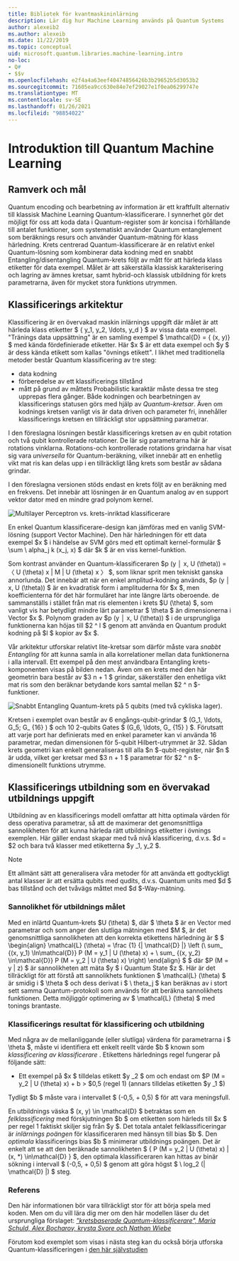 ```yaml
---
title: Bibliotek för kvantmaskininlärning
description: Lär dig hur Machine Learning används på Quantum Systems
author: alexeib2
ms.author: alexeib
ms.date: 11/22/2019
ms.topic: conceptual
uid: microsoft.quantum.libraries.machine-learning.intro
no-loc:
- Q#
- $$v
ms.openlocfilehash: e2f4a4a63eef40474856426b3b29652b5d3053b2
ms.sourcegitcommit: 71605ea9cc630e84e7ef29027e1f0ea06299747e
ms.translationtype: MT
ms.contentlocale: sv-SE
ms.lasthandoff: 01/26/2021
ms.locfileid: "98854022"
---
```

# <a name="introduction-to-quantum-machine-learning"></a>Introduktion till Quantum Machine Learning

## <a name="framework-and-goals"></a>Ramverk och mål

Quantum encoding och bearbetning av information är ett kraftfullt alternativ till klassisk Machine Learning Quantum-klassificerare. I synnerhet gör det möjligt för oss att koda data i Quantum-register som är koncisa i förhållande till antalet funktioner, som systematiskt använder Quantum entanglement som beräknings resurs och använder Quantum-mätning för klass härledning.
Krets centrerad Quantum-klassificerare är en relativt enkel Quantum-lösning som kombinerar data kodning med en snabbt Entangling/disentangling Quantum-krets följt av mått för att härleda klass etiketter för data exempel.
Målet är att säkerställa klassisk karakterisering och lagring av ämnes kretsar, samt hybrid-och klassisk utbildning för krets parametrarna, även för mycket stora funktions utrymmen.

## <a name="classifier-architecture"></a>Klassificerings arkitektur

Klassificering är en övervakad maskin inlärnings uppgift där målet är att härleda klass etiketter $ \{ y_1, y_2, \ldots, y_d \} $ av vissa data exempel. "Tränings data uppsättning" är en samling exempel $ \mathcal{D} = \{ (x, y)} $ med kända fördefinierade etiketter. Här $x $ är ett data exempel och $y $ är dess kända etikett som kallas "övnings etikett".
I likhet med traditionella metoder består Quantum klassificering av tre steg:
- data kodning
- förberedelse av ett klassificerings tillstånd
- mått på grund av måttets Probabilistic karaktär måste dessa tre steg upprepas flera gånger. Både kodningen och bearbetningen av klassificerings statusen görs med hjälp av *Quantum-kretsar*. Även om kodnings kretsen vanligt vis är data driven och parameter fri, innehåller klassificerings kretsen en tillräckligt stor uppsättning parametrar. 

I den föreslagna lösningen består klassificerings kretsen av en qubit rotation och två qubit kontrollerade rotationer. De lär sig parametrarna här är rotations vinklarna. Rotations-och kontrollerade rotations grindarna har visat sig vara *universella* för Quantum-beräkning, vilket innebär att en enhetlig vikt mat ris kan delas upp i en tillräckligt lång krets som består av sådana grindar.

I den föreslagna versionen stöds endast en krets följt av en beräkning med en frekvens.
Det innebär att lösningen är en Quantum analog av en support vektor dator med en mindre grad polynom kernel.

![Multilayer Perceptron vs. krets-inriktad klassificerare](~/media/DLvsQCC.png)

En enkel Quantum klassificerare-design kan jämföras med en vanlig SVM-lösning (support Vector Machine). Den här härledningen för ett data exempel $x $ i händelse av SVM görs med ett optimalt kernel-formulär $ \sum \ alpha_j k (x_j, x) $ där $k $ är en viss kernel-funktion.

Som kontrast använder en Quantum-klassificeraren $p (y │ x, U (\theta)) = 〈 U (\theta) x | M | U (\theta) x 〉 $, som liknar sprit men tekniskt ganska annorlunda. Det innebär att när en enkel amplitud-kodning används, $p (y │ x, U (\theta)) $ är en kvadratisk form i amplituderna för $x $, men koefficienterna för det här formuläret har inte längre lärts oberoende. de sammanställs i stället från mat ris elementen i krets $U (\theta) $, som vanligt vis har betydligt mindre lärt parametrar $ \theta $ än dimensionerna i Vector $x $. Polynom graden av $p (y │ x, U (\theta)) $ i de ursprungliga funktionerna kan höjas till $2 ^ l $ genom att använda en Quantum produkt kodning på $l $ kopior av $x $.

Vår arkitektur utforskar relativt lite-kretsar som därför måste vara *snabbt Entangling* för att kunna samla in alla korrelationer mellan data funktionerna i alla intervall. Ett exempel på den mest användbara Entangling krets-komponenten visas på bilden nedan. Även om en krets med den här geometrin bara består av $3 n + 1 $ grindar, säkerställer den enhetliga vikt mat ris som den beräknar betydande kors samtal mellan $2 ^ n $-funktioner.

![Snabbt Entangling Quantum-krets på 5 qubits (med två cykliska lager).](~/media/5-qubit-qccc.png)

Kretsen i exemplet ovan består av 6 engångs-qubit-grindar $ (G_1, \ldots, G_5; G_ {16} ) $ och 10 2-qubits Gates $ (G_6, \ldots, G_ {15} ) $. Förutsatt att varje port har definierats med en enkel parameter kan vi använda 16 parametrar, medan dimensionen för 5-qubit Hilbert-utrymmet är 32. Sådan krets geometri kan enkelt generaliseras till alla $n $-qubit-register, när $n $ är udda, vilket ger kretsar med $3 n + 1 $ parametrar för $2 ^ n $-dimensionellt funktions utrymme.

## <a name="classifier-training-as-a-supervised-learning-task"></a>Klassificerings utbildning som en övervakad utbildnings uppgift

Utbildning av en klassificerings modell omfattar att hitta optimala värden för dess operativa parametrar, så att de maximerar det genomsnittliga sannolikheten för att kunna härleda rätt utbildnings etiketter i övnings exemplen.
Här gäller endast skapar med två nivå klassificering, d.v.s. $d = $2 och bara två klasser med etiketterna $y _1, y_2 $.

> [!NOTE]
> Ett allmänt sätt att generalisera våra metoder för att använda ett godtyckligt antal klasser är att ersätta qubits med qudits, d.v.s. Quantum units med $d $ bas tillstånd och det tvåvägs måttet med $d $-Way-mätning.

### <a name="likelihood-as-the-training-goal"></a>Sannolikhet för utbildnings målet

Med en inlärtd Quantum-krets $U (\theta) $, där $ \theta $ är en Vector med parametrar och som anger den slutliga mätningen med $M $, är det genomsnittliga sannolikheten att den korrekta etikettens härledning är $ $ \begin{align} \mathcal{L} (\theta) = \frac {1} {| \mathcal{D} |} \left (\ sum_ {(x, y_1) \In\mathcal{D}} P (M = y_1 | U (\theta) x) + \ sum_ {(x, y_2) \in\mathcal{D}} P (M = y_2 | U (\theta) x) \right) \end{align} $ $ där $P (M = y | z) $ är sannolikheten att mäta $y $ i Quantum State $z $.
Här är det tillräckligt för att förstå att sannolikhets funktionen $ \mathcal{L} (\theta) $ är smidig i $ \theta $ och dess derivat i $ \ theta_j $ kan beräknas av i stort sett samma Quantum-protokoll som används för att beräkna sannolikhets funktionen. Detta möjliggör optimering av $ \mathcal{L} (\theta) $ med tonings brantaste.

### <a name="classifier-bias-and-training-score"></a>Klassificerings resultat för klassificering och utbildning

Med några av de mellanliggande (eller slutliga) värdena för parametrarna i $ \theta $, måste vi identifiera ett enkelt reellt värde $b $ known som *klassificering av klassificerare* . Etikettens härlednings regel fungerar på följande sätt: 
- Ett exempel på $x $ tilldelas etikett $y _2 $ om och endast om $P (M = y_2 | U (\theta) x) + b > $0,5 (regel 1) (annars tilldelas etiketten $y _1 $)

Tydligt $b $ måste vara i intervallet $ (-0,5, + 0,5) $ för att vara meningsfull.

En utbildnings väska $ (x, y) \in \mathcal{D} $ betraktas som en *felklassificering* med förskjutningen $b $ om etiketten som härleds till $x $ per regel 1 faktiskt skiljer sig från $y $. Det totala antalet felklassificeringar är *inlärnings poängen* för klassificeraren med hänsyn till bias $b $. Den *optimala* klassificerings bias $b $ minimerar utbildnings poängen. Det är enkelt att se att den beräknade sannolikheten $ \{ P (M = y_2 | U (\theta) x) | (x, *) \in\mathcal{D} \} $, den optimala klassificeraren kan hittas av binär sökning i intervall $ (-0,5, + 0,5) $ genom att göra högst $ \ log_2 (| \mathcal{D} |) $ steg.

### <a name="reference"></a>Referens

Den här informationen bör vara tillräckligt stor för att börja spela med koden. Men om du vill lära dig mer om den här modellen läser du det ursprungliga förslaget: [ *"kretsbaserade Quantum-klassificerare", Maria Schuld, Alex Bocharov, krysta Svore och Nathan Wiebe*](https://arxiv.org/abs/1804.00633)

Förutom kod exemplet som visas i nästa steg kan du också börja utforska Quantum-klassificeringen i [den här självstudien](https://github.com/microsoft/QuantumKatas/tree/main/tutorials/QuantumClassification) 

